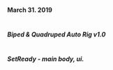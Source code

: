 #### March 31. 2019
# 
##### Biped & Quadruped Auto Rig v1.0
#

##### SetReady - main body, ui.
# 
# 
#
#
#
#
#

